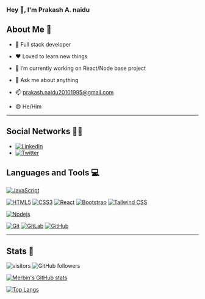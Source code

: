 ### Hey 👋, I'm Prakash A. naidu

## About Me 👀

- 🎯 Full stack developer

- ❤️ Loved to learn new things
<!-- - 🔭 I’m currently working on ... -->

- 🌱 I’m currently working on React/Node base project

<!-- - 👯 I’m looking to collaborate on ... -->

<!-- - 🤔 I’m looking for help with ... -->

- 💬 Ask me about anything

- 📫 [prakash.naidu20101995@gmail.com](mailto:prakash.naidu20101995@gmail.com)

- 😄 He/Him

<!-- - ⚡ Fun fact: ... -->

<hr/>

## Social Networks 👨‍🦲

- [![LinkedIn](https://img.shields.io/badge/-LinkedIn-0A66C2?style=flat&logo=linkedin&link=https://www.linkedin.com/in/prakash-naidu/)](https://www.linkedin.com/in/prakash-naidu/)
- [![Twitter](https://img.shields.io/badge/-Twitter-FFFFFF?style=flat&logo=twitter&link=https://twitter.com/Prakash_N95)](https://twitter.com/Prakash_N95)

## Languages and Tools  💻

[![JavaScript](https://img.shields.io/badge/-JavaScript-black?style=flat&logo=javascript&link=https://github.com/naiduprakash)](https://github.com/naiduprakash)

[![HTML5](https://img.shields.io/badge/-HTML5-E34F26?style=flat&logo=html5&logoColor=white&link=https://github.com/naiduprakash)](https://github.com/naiduprakash)
[![CSS3](https://img.shields.io/badge/-CSS3-1572B6?style=flat&logo=css3&link=https://github.com/naiduprakash)](https://github.com/naiduprakash)
[![React](https://img.shields.io/badge/-React-black?style=flat&logo=react&link=https://github.com/naiduprakash)](https://github.com/naiduprakash)
[![Bootstrap](https://img.shields.io/badge/-Bootstrap-563D7C?style=flat&logo=bootstrap&link=https://github.com/naiduprakash)](https://github.com/naiduprakash)
[![Tailwind CSS](https://img.shields.io/badge/-Tailwind_CSS-0B2A3A?style=flat&logo=tailwind-css&link=https://github.com/naiduprakash)](https://github.com/naiduprakash)

[![Nodejs](https://img.shields.io/badge/-Nodejs-black?style=flat&logo=Node.js&link=https://github.com/naiduprakash)](https://github.com/naiduprakash)

[![Git](https://img.shields.io/badge/-Git-black?style=flat&logo=git&link=https://github.com/naiduprakash)](https://github.com/naiduprakash)
[![GitLab](https://img.shields.io/badge/-GitLab-FCA121?style=flat&logo=gitlab&link=https://gitlab.com/prakash.n)](https://gitlab.com/prakash.n)
[![GitHub](https://img.shields.io/badge/-GitHub-181717?style=flat&logo=github&link=https://github.com/naiduprakash)](https://github.com/naiduprakash)

<hr/>

## Stats 📑

![visitors](https://visitor-badge.glitch.me/badge?page_id=naiduprakash.naiduprakash) 
![GitHub followers](https://img.shields.io/github/followers/naiduprakash?label=Follow&logo=Github&style=social)

[![Merbin's GitHub stats](https://github-readme-stats.vercel.app/api?username=naiduprakash&count_private=true&show_icons=true&theme=dark)](https://github.com/naiduprakash) 

[![Top Langs](https://github-readme-stats.vercel.app/api/top-langs/?username=naiduprakash&layout=compact&theme=dark)](https://github.com/naiduprakash)


